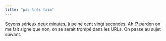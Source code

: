 ```yaml
---
title: "pas très faim"
---
```


Soyons sérieux [deux minutes](http://fr.news.yahoo.com/030630/202/3aaku.html),
à peine [cent vingt secondes](http://fr.news.yahoo.com/030630/202/3aaks.html).
Ah !? pardon on me fait signe que non, on se serait trompé dans les URLs. On
passe au sujet suivant.

